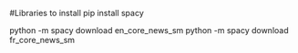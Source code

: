 #Libraries to install
pip install spacy

python -m spacy download en_core_news_sm
python -m spacy download fr_core_news_sm